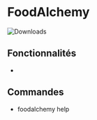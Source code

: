 # FoodAlchemy
![Downloads](https://img.shields.io/badge/downloads-no%20releases-red)

## Fonctionnalités

-

## Commandes

- foodalchemy help 

